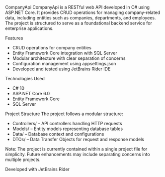 CompanyApi
CompanyApi is a RESTful web API developed in C# using ASP.NET Core. It provides CRUD operations for managing company-related data, including entities such as companies, departments, and employees. The project is structured to serve as a foundational backend service for enterprise applications.

Features
* CRUD operations for company entities
* Entity Framework Core integration with SQL Server
* Modular architecture with clear separation of concerns
* Configuration management using appsettings.json
* Developed and tested using JetBrains Rider IDE

Technologies Used
* C# 10
* ASP.NET Core 6.0
* Entity Framework Core
* SQL Server

Project Structure
The project follows a modular structure:
* Controllers/ – API controllers handling HTTP requests
* Models/ – Entity models representing database tables
* Data/ – Database context and configurations
* DTOs/ – Data Transfer Objects for request and response models

Note: The project is currently contained within a single project file for simplicity. Future enhancements may include separating concerns into multiple projects.


Developed with JetBrains Rider
